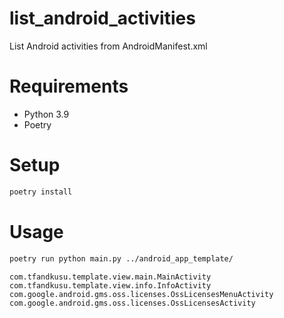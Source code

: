 # list_android_activities

List Android activities from AndroidManifest.xml

# Requirements

- Python 3.9
- Poetry

# Setup

```sh
poetry install
```

# Usage

```sh
poetry run python main.py ../android_app_template/
```

```
com.tfandkusu.template.view.main.MainActivity
com.tfandkusu.template.view.info.InfoActivity
com.google.android.gms.oss.licenses.OssLicensesMenuActivity
com.google.android.gms.oss.licenses.OssLicensesActivity
```
